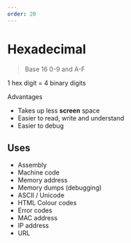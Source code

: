 ```yaml
---
order: 20
---
```


# Hexadecimal

> Base 16
> 0-9 and A-F

1 hex digit = 4 binary digits

Advantages
- Takes up less **screen** space
- Easier to read, write and understand
- Easier to debug

## Uses

- Assembly
- Machine code
- Memory address
- Memory dumps (debugging)
- ASCII / Unicode
- HTML Colour codes
- Error codes
- MAC address
- IP address
- URL
